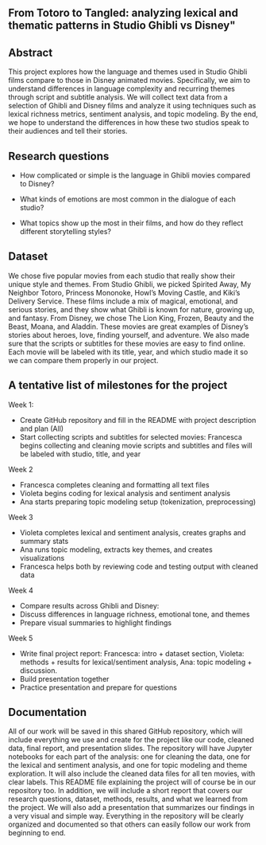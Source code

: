 ## From Totoro to Tangled: analyzing lexical and thematic patterns in Studio Ghibli vs Disney"

## Abstract
This project explores how the language and themes used in Studio Ghibli films compare to those in Disney animated movies. Specifically, we aim to understand differences in language complexity and recurring themes through script and subtitle analysis. We will collect text data from a selection of Ghibli and Disney films and analyze it using techniques such as lexical richness metrics, sentiment analysis, and topic modeling. By the end, we hope to understand the differences in how these two studios speak to their audiences and tell their stories.

## Research questions
- How complicated or simple is the language in Ghibli movies compared to Disney?

- What kinds of emotions are most common in the dialogue of each studio?

- What topics show up the most in their films, and how do they reflect different storytelling styles?

## Dataset
We chose five popular movies from each studio that really show their unique style and themes. From Studio Ghibli, we picked Spirited Away, My Neighbor Totoro, Princess Mononoke, Howl’s Moving Castle, and Kiki’s Delivery Service. These films include a mix of magical, emotional, and serious stories, and they show what Ghibli is known for nature, growing up, and fantasy. From Disney, we chose The Lion King, Frozen, Beauty and the Beast, Moana, and Aladdin. These movies are great examples of Disney’s stories about heroes, love, finding yourself, and adventure. We also made sure that the scripts or subtitles for these movies are easy to find online. Each movie will be labeled with its title, year, and which studio made it so we can compare them properly in our project.

## A tentative list of milestones for the project
Week 1:
- Create GitHub repository and fill in the README with project description and plan (All)
- Start collecting scripts and subtitles for selected movies: Francesca begins collecting and cleaning movie scripts and subtitles and files will be labeled with studio, title, and year

Week 2
- Francesca completes cleaning and formatting all text files
- Violeta begins coding for lexical analysis and sentiment analysis
- Ana starts preparing topic modeling setup (tokenization, preprocessing)

Week 3
- Violeta completes lexical and sentiment analysis, creates graphs and summary stats
- Ana runs topic modeling, extracts key themes, and creates visualizations
- Francesca helps both by reviewing code and testing output with cleaned data

Week 4
- Compare results across Ghibli and Disney:
- Discuss differences in language richness, emotional tone, and themes
- Prepare visual summaries to highlight findings

Week 5
- Write final project report: Francesca: intro + dataset section, Violeta: methods + results for lexical/sentiment analysis, Ana: topic modeling + discussion.
- Build presentation together
- Practice presentation and prepare for questions

## Documentation
All of our work will be saved in this shared GitHub repository, which will include everything we use and create for the project like our code, cleaned data, final report, and presentation slides. The repository will have Jupyter notebooks for each part of the analysis: one for cleaning the data, one for the lexical and sentiment analysis, and one for topic modeling and theme exploration. It will also include the cleaned data files for all ten movies, with clear labels. This README file explaining the project will of course be in our repository too. In addition, we will include a short report that covers our research questions, dataset, methods, results, and what we learned from the project. We will also add a presentation that summarizes our findings in a very visual and simple way. Everything in the repository will be clearly organized and documented so that others can easily follow our work from beginning to end.
